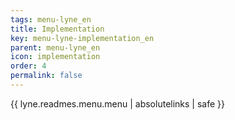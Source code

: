 ```yaml
---
tags: menu-lyne_en
title: Implementation
key: menu-lyne-implementation_en
parent: menu-lyne_en
icon: implementation
order: 4
permalink: false  
---
```

{{ lyne.readmes.menu.menu | absolutelinks | safe }}



